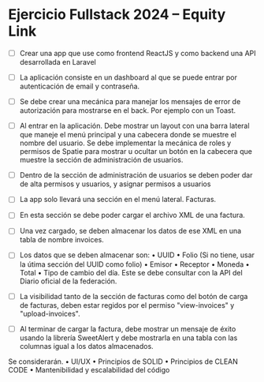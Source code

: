 # Ejercicio Fullstack 2024 – Equity Link

- [ ] Crear una app que use como frontend ReactJS y como backend una API desarrollada en Laravel

- [ ] La aplicación consiste en un dashboard al que se puede entrar por autenticación de email y
contraseña.

- [ ] Se debe crear una mecánica para manejar los mensajes de error de autorización para mostrarse en
el back. Por ejemplo con un Toast.

- [ ] Al entrar en la aplicación. Debe mostrar un layout con una barra lateral que maneje el menú principal
y una cabecera donde se muestre el nombre del usuario. Se debe implementar la mecánica de roles
y permisos de Spatie para mostrar u ocultar un botón en la cabecera que muestre la sección de
administración de usuarios.

- [ ] Dentro de la sección de administración de usuarios se deben poder dar de alta permisos y usuarios,
y asignar permisos a usuarios

- [ ] La app solo llevará una sección en el menú lateral. Facturas.

- [ ] En esta sección se debe poder cargar el archivo XML de una factura.

- [ ] Una vez cargado, se deben almacenar los datos de ese XML en una tabla de nombre invoices.

- [ ] Los datos que se deben almacenar son:
• UUID
• Folio (Si no tiene, usar la útima sección del UUID como folio)
• Emisor
• Receptor
• Moneda
• Total
• Tipo de cambio del día. Este se debe consultar con la API del Diario oficial de la federación.

- [ ] La visibilidad tanto de la sección de facturas como del botón de carga de facturas, deben estar
regidos por el permiso "view-invoices" y "upload-invoices".

- [ ] Al terminar de cargar la factura, debe mostrar un mensaje de éxito usando la librería SweetAlert y
debe mostrarla en una tabla con las columnas igual a los datos almacenados.


Se considerarán.
• UI/UX
• Principios de SOLID
• Principios de CLEAN CODE
• Mantenibilidad y escalabilidad del código